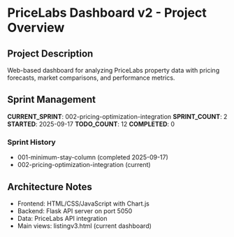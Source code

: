 # PriceLabs Dashboard v2 - Project Overview

## Project Description
Web-based dashboard for analyzing PriceLabs property data with pricing forecasts, market comparisons, and performance metrics.

## Sprint Management
**CURRENT_SPRINT**: 002-pricing-optimization-integration
**SPRINT_COUNT**: 2
**STARTED**: 2025-09-17
**TODO_COUNT**: 12
**COMPLETED**: 0

### Sprint History
- 001-minimum-stay-column (completed 2025-09-17)
- 002-pricing-optimization-integration (current)

## Architecture Notes
- Frontend: HTML/CSS/JavaScript with Chart.js
- Backend: Flask API server on port 5050
- Data: PriceLabs API integration
- Main views: listingv3.html (current dashboard)